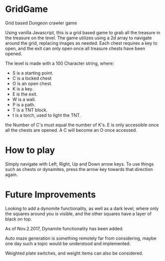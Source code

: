 # GridGame
Grid based Dungeon crawler game

Using vanilla Javascript, this is a grid based game to grab all the treasure in the treasure on the level. The game utilizes using a 2d array to navigate around the grid, replacing images as needed. Each chest requires a key to open, and the exit can only open once all treasure chests have been opened. 

The level is made with a 100 Character string, where:
- S is a starting point. 
- C is a locked chest
- O is an open chest.
- K is a key. 
- E is the exit. 
- W is a wall.
- P is a path. 
- T is a TNT block. 
- t is a torch, used to light the TNT. 

the Number of C's must equal the number of K's. E is only accessible once all the chests are opened. A C will become an O once accessed. 

# How to play

Simply navigate with Left, Right, Up and Down arrow keys. To use things such as chests or dynamites, press the arrow key towards that direction again. 

# Future Improvements

Looking to add a dynomite functionality, as well as a dark level, where only the squares around you is visible, and the other squares have a layer of black on top. 

As of Nov.2.2017, Dynamite functionality has been added. 

Auto maze generation is something remotely far from considering, maybe one day such a topic would be understood and implemented. 

Weighted plate switches, and weight items can also be considered. 


